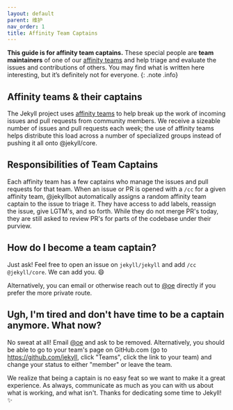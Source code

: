 ```yaml
---
layout: default
parent: 维护
nav_order: 1
title: Affinity Team Captains
---
```


**This guide is for affinity team captains.** These special people are **team maintainers** of one of our [affinity teams][] and help triage and evaluate the issues and contributions of others. You may find what is written here interesting, but it’s definitely not for everyone.
{: .note .info}

## Affinity teams & their captains

The Jekyll project uses [affinity teams][] to help break up the work of incoming issues and pull requests from community members. We receive a sizeable number of issues and pull requests each week; the use of affinity teams helps distribute this load across a number of specialized groups instead of pushing it all onto @jekyll/core.

## Responsibilities of Team Captains

Each affinity team has a few captains who manage the issues and pull requests for that team. When an issue or PR is opened with a `/cc` for a given affinity team, @jekyllbot automatically assigns a random affinity team captain to the issue to triage it. They have access to add labels, reassign the issue, give LGTM's, and so forth. While they do not merge PR's today, they are still asked to review PR's for parts of the codebase under their purview.

## How do I become a team captain?

Just ask! Feel free to open an issue on `jekyll/jekyll` and add `/cc @jekyll/core`. We can add you. :smile:

Alternatively, you can email or otherwise reach out to [@oe](https://github.com/oe) directly if you prefer the more private route.

## Ugh, I'm tired and don't have time to be a captain anymore. What now?

No sweat at all! Email [@oe](https://github.com/oe) and ask to be removed. Alternatively, you should be able to go to your team's page on GitHub.com (go to https://github.com/jekyll, click "Teams", click the link to your team) and change your status to either "member" or leave the team.

We realize that being a captain is no easy feat so we want to make it a great experience. As always, communicate as much as you can with us about what is working, and what isn't. Thanks for dedicating some time to Jekyll! :sparkles:

[affinity teams]: https://teams.jekyllrb.com/
